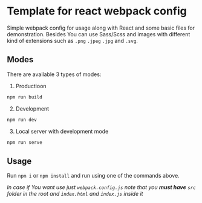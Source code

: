 # Template for react webpack config

Simple webpack config for usage along with React and some basic files for demonstration. Besides You can use Sass/Scss and images with different kind of extensions such as `.png` `.jpeg` `.jpg` and `.svg`.

## Modes

There are available 3 types of modes:

1. Productioon

```bash
npm run build
```

2. Development

```bash
npm run dev
```

3. Local server with development mode

```bash
npm run serve
```

## Usage

Run `npm i` or `npm install` and run using one of the commands above.

_In case if You want use just `webpack.config.js` note that you **must have** `src` folder in the root and `index.html` and `index.js` inside it_
